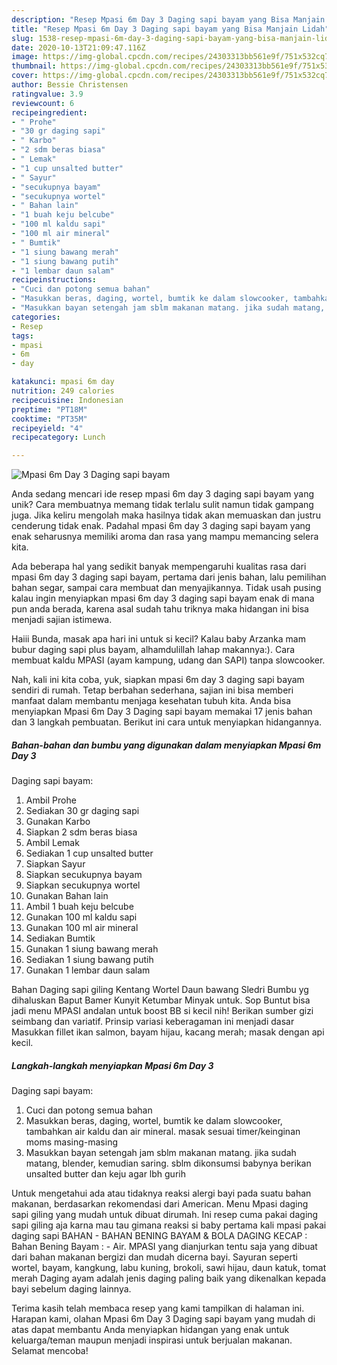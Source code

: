 ```yaml
---
description: "Resep Mpasi 6m Day 3 Daging sapi bayam yang Bisa Manjain Lidah"
title: "Resep Mpasi 6m Day 3 Daging sapi bayam yang Bisa Manjain Lidah"
slug: 1538-resep-mpasi-6m-day-3-daging-sapi-bayam-yang-bisa-manjain-lidah
date: 2020-10-13T21:09:47.116Z
image: https://img-global.cpcdn.com/recipes/24303313bb561e9f/751x532cq70/mpasi-6m-day-3-daging-sapi-bayam-foto-resep-utama.jpg
thumbnail: https://img-global.cpcdn.com/recipes/24303313bb561e9f/751x532cq70/mpasi-6m-day-3-daging-sapi-bayam-foto-resep-utama.jpg
cover: https://img-global.cpcdn.com/recipes/24303313bb561e9f/751x532cq70/mpasi-6m-day-3-daging-sapi-bayam-foto-resep-utama.jpg
author: Bessie Christensen
ratingvalue: 3.9
reviewcount: 6
recipeingredient:
- " Prohe"
- "30 gr daging sapi"
- " Karbo"
- "2 sdm beras biasa"
- " Lemak"
- "1 cup unsalted butter"
- " Sayur"
- "secukupnya bayam"
- "secukupnya wortel"
- " Bahan lain"
- "1 buah keju belcube"
- "100 ml kaldu sapi"
- "100 ml air mineral"
- " Bumtik"
- "1 siung bawang merah"
- "1 siung bawang putih"
- "1 lembar daun salam"
recipeinstructions:
- "Cuci dan potong semua bahan"
- "Masukkan beras, daging, wortel, bumtik ke dalam slowcooker, tambahkan air kaldu dan air mineral. masak sesuai timer/keinginan moms masing-masing"
- "Masukkan bayan setengah jam sblm makanan matang. jika sudah matang, blender, kemudian saring. sblm dikonsumsi babynya berikan unsalted butter dan keju agar lbh gurih"
categories:
- Resep
tags:
- mpasi
- 6m
- day

katakunci: mpasi 6m day 
nutrition: 249 calories
recipecuisine: Indonesian
preptime: "PT18M"
cooktime: "PT35M"
recipeyield: "4"
recipecategory: Lunch

---
```



![Mpasi 6m Day 3
Daging sapi bayam](https://img-global.cpcdn.com/recipes/24303313bb561e9f/751x532cq70/mpasi-6m-day-3-daging-sapi-bayam-foto-resep-utama.jpg)

Anda sedang mencari ide resep mpasi 6m day 3
daging sapi bayam yang unik? Cara membuatnya memang tidak terlalu sulit namun tidak gampang juga. Jika keliru mengolah maka hasilnya tidak akan memuaskan dan justru cenderung tidak enak. Padahal mpasi 6m day 3
daging sapi bayam yang enak seharusnya memiliki aroma dan rasa yang mampu memancing selera kita.

Ada beberapa hal yang sedikit banyak mempengaruhi kualitas rasa dari mpasi 6m day 3
daging sapi bayam, pertama dari jenis bahan, lalu pemilihan bahan segar, sampai cara membuat dan menyajikannya. Tidak usah pusing kalau ingin menyiapkan mpasi 6m day 3
daging sapi bayam enak di mana pun anda berada, karena asal sudah tahu triknya maka hidangan ini bisa menjadi sajian istimewa.

Haiii Bunda, masak apa hari ini untuk si kecil? Kalau baby Arzanka mam bubur daging sapi plus bayam, alhamdulillah lahap makannya:). Cara membuat kaldu MPASI (ayam kampung, udang dan SAPI) tanpa slowcooker.


Nah, kali ini kita coba, yuk, siapkan mpasi 6m day 3
daging sapi bayam sendiri di rumah. Tetap berbahan sederhana, sajian ini bisa memberi manfaat dalam membantu menjaga kesehatan tubuh kita. Anda bisa menyiapkan Mpasi 6m Day 3
Daging sapi bayam memakai 17 jenis bahan dan 3 langkah pembuatan. Berikut ini cara untuk menyiapkan hidangannya.

<!--inarticleads1-->

##### Bahan-bahan dan bumbu yang digunakan dalam menyiapkan Mpasi 6m Day 3
Daging sapi bayam:

1. Ambil  Prohe
1. Sediakan 30 gr daging sapi
1. Gunakan  Karbo
1. Siapkan 2 sdm beras biasa
1. Ambil  Lemak
1. Sediakan 1 cup unsalted butter
1. Siapkan  Sayur
1. Siapkan secukupnya bayam
1. Siapkan secukupnya wortel
1. Gunakan  Bahan lain
1. Ambil 1 buah keju belcube
1. Gunakan 100 ml kaldu sapi
1. Gunakan 100 ml air mineral
1. Sediakan  Bumtik
1. Gunakan 1 siung bawang merah
1. Sediakan 1 siung bawang putih
1. Gunakan 1 lembar daun salam


Bahan Daging sapi giling Kentang Wortel Daun bawang Sledri Bumbu yg dihaluskan Baput Bamer Kunyit Ketumbar Minyak untuk. Sop Buntut bisa jadi menu MPASI andalan untuk boost BB si kecil nih! Berikan sumber gizi seimbang dan variatif. Prinsip variasi keberagaman ini menjadi dasar Masukkan fillet ikan salmon, bayam hijau, kacang merah; masak dengan api kecil. 

<!--inarticleads2-->

##### Langkah-langkah menyiapkan Mpasi 6m Day 3
Daging sapi bayam:

1. Cuci dan potong semua bahan
1. Masukkan beras, daging, wortel, bumtik ke dalam slowcooker, tambahkan air kaldu dan air mineral. masak sesuai timer/keinginan moms masing-masing
1. Masukkan bayan setengah jam sblm makanan matang. jika sudah matang, blender, kemudian saring. sblm dikonsumsi babynya berikan unsalted butter dan keju agar lbh gurih


Untuk mengetahui ada atau tidaknya reaksi alergi bayi pada suatu bahan makanan, berdasarkan rekomendasi dari American. Menu Mpasi daging sapi giling yang mudah untuk dibuat dirumah. Ini resep cuma pakai daging sapi giling aja karna mau tau gimana reaksi si baby pertama kali mpasi pakai daging sapi BAHAN - BAHAN BENING BAYAM &amp; BOLA DAGING KECAP : Bahan Bening Bayam : - Air. MPASI yang dianjurkan tentu saja yang dibuat dari bahan makanan bergizi dan mudah dicerna bayi. Sayuran seperti wortel, bayam, kangkung, labu kuning, brokoli, sawi hijau, daun katuk, tomat merah Daging ayam adalah jenis daging paling baik yang dikenalkan kepada bayi sebelum daging lainnya. 

Terima kasih telah membaca resep yang kami tampilkan di halaman ini. Harapan kami, olahan Mpasi 6m Day 3
Daging sapi bayam yang mudah di atas dapat membantu Anda menyiapkan hidangan yang enak untuk keluarga/teman maupun menjadi inspirasi untuk berjualan makanan. Selamat mencoba!
